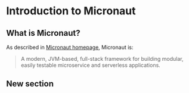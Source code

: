 # Introduction to Micronaut

## What is Micronaut?

As described in [Micronaut homepage](https://www.micronaut.io),  Micronaut is:

> A modern, JVM-based, full-stack framework for building modular, easily testable microservice and serverless applications.

## New section